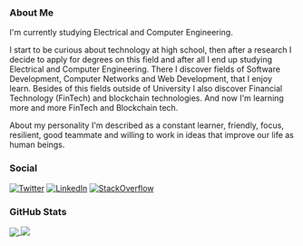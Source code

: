 ### About Me

I'm currently studying Electrical and Computer Engineering.

I start to be curious about technology at high school, then after a research I decide to apply for degrees on this field and after all I end up studying Electrical and Computer Engineering. There I discover fields of Software Development, Computer Networks and Web Development, that I enjoy learn. Besides of this fields outside of University I also discover Financial Technology (FinTech) and blockchain technologies. And now I'm learning more and more FinTech and Blockchain tech.

About my personality I'm described as a constant learner, friendly, focus, resilient, good teammate and willing to work in ideas that improve our life as human beings.

### Social

[![Twitter](https://github.com/epilif3sotnas/epilif3sotnas/tree/main/social/twitter-brands.svg)](https://twitter.com/epilif3sotnas)
[![LinkedIn](https://github.com/epilif3sotnas/epilif3sotnas/tree/main/social/linkedin-brands.svg)](https://www.linkedin.com/in/epilif3sotnas)
[![StackOverflow](https://github.com/epilif3sotnas/epilif3sotnas/tree/main/social/stack-overflow-brands.svg)](https://stackoverflow.com/users/13237815/epilif3sotnas)

### GitHub Stats

<div>
  <a href="https://github.com/anuraghazra/github-readme-stats">
    <img align="center" src="https://github-readme-stats.vercel.app/api?username=epilif3sotnas&count_private=true&show_icons=true&hide_title=true" />
  </a>
    <a href="https://github.com/anuraghazra/github-readme-stats">
    <img align="top" src="https://github-readme-stats.vercel.app/api/top-langs/?username=epilif3sotnas&layout=compact&hide_title=true" />
  </a>
</div>

